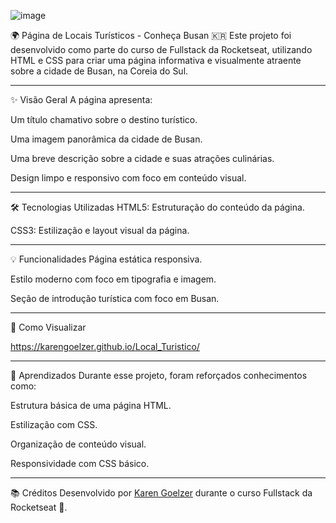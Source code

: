 ![image](https://github.com/user-attachments/assets/e8cb9a27-6db6-4ae9-bd8e-4da933ff963b)

🌍 Página de Locais Turísticos - Conheça Busan 🇰🇷
Este projeto foi desenvolvido como parte do curso de Fullstack da Rocketseat, utilizando HTML e CSS para criar uma página informativa e visualmente atraente sobre a cidade de Busan, na Coreia do Sul.

---

✨ Visão Geral
A página apresenta:

Um título chamativo sobre o destino turístico.

Uma imagem panorâmica da cidade de Busan.

Uma breve descrição sobre a cidade e suas atrações culinárias.

Design limpo e responsivo com foco em conteúdo visual.

---

🛠️ Tecnologias Utilizadas
HTML5: Estruturação do conteúdo da página.

CSS3: Estilização e layout visual da página.

---

💡 Funcionalidades
Página estática responsiva.

Estilo moderno com foco em tipografia e imagem.

Seção de introdução turística com foco em Busan.

---

🚀 Como Visualizar

https://karengoelzer.github.io/Local_Turistico/

---

🧠 Aprendizados
Durante esse projeto, foram reforçados conhecimentos como:

Estrutura básica de uma página HTML.

Estilização com CSS.

Organização de conteúdo visual.

Responsividade com CSS básico.

---

📚 Créditos
Desenvolvido por [Karen Goelzer](https://github.com/KarenGoelzer) durante o curso Fullstack da Rocketseat 🚀.

